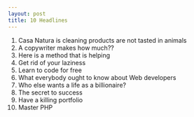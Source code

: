 ```yaml
---
layout: post
title: 10 Headlines
---
```



1. Casa Natura is cleaning products are not tasted in animals
2. A copywriter makes how much??
3. Here is a method that is helping 
4. Get rid of your laziness
5. Learn to code for free
6. What everybody ought to know about Web developers
7. Who else wants a life as a billionaire?
8. The secret to success
9. Have a killing portfolio
10. Master PHP
